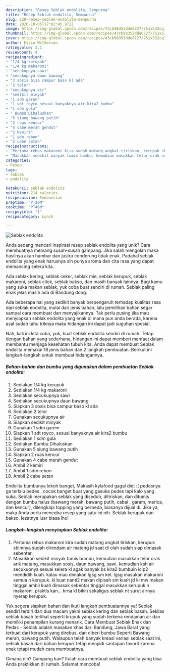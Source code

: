 ```yaml
---
description: "Resep Seblak endolita, Sempurna"
title: "Resep Seblak endolita, Sempurna"
slug: 229-resep-seblak-endolita-sempurna
date: 2020-10-05T17:02:45.972Z
image: https://img-global.cpcdn.com/recipes/43cb98353dde0727/751x532cq70/seblak-endolita-foto-resep-utama.jpg
thumbnail: https://img-global.cpcdn.com/recipes/43cb98353dde0727/751x532cq70/seblak-endolita-foto-resep-utama.jpg
cover: https://img-global.cpcdn.com/recipes/43cb98353dde0727/751x532cq70/seblak-endolita-foto-resep-utama.jpg
author: Essie Wilkerson
ratingvalue: 3.1
reviewcount: 9
recipeingredient:
- "1/4 kg kerupuk"
- "1/4 kg makaroni"
- "secukupnya sawi"
- "secukupnya daun bawang"
- "3 sosis bisa campur baso kl ada"
- "2 telor"
- "secukupnya air"
- "sedikit minyak"
- "1 sdm garem"
- "1 sdt royco sesuai banyaknya air kira2 bumbu"
- "1 sdm gula"
- " Bumbu Dihaluskan"
- "5 siung bawang putih"
- "2 ruas kencur"
- "4 cabe merah gendut"
- "2 kemiri"
- "1 sdm rebon"
- "2 cabe setan"
recipeinstructions:
- "Pertama rebus makaroni kira sudah matang angkat tiriskan, kerupuk sblmnya sudah direndam air mateng jd saat di olah sudah siap dimasak sebentar."
- "Masukkan sedikit minyak tumis bumbu, kemudian masukkan telor orak arik matang, masukkan sosis, daun bawang, sawi. kemudian ksh air secukupnya sesuai selera kl agak banyak bs kira2 bumbuin icip2 mendidih kuah. kalau mau dimakan lgsg sm kel. lgsg masukan makaroni semua n kerupuk. kl buat nanti2 makan dipisah sm kuah jd kl mw makan tinggal ambil kuah dimasak sebentar tinggal masukkan kerupuk n makaroni. praktis kan... krna kl bikin sekaligus seblak nt surut airnya nyerap kerupuk."
categories:
- Resep
tags:
- seblak
- endolita

katakunci: seblak endolita 
nutrition: 214 calories
recipecuisine: Indonesian
preptime: "PT20M"
cooktime: "PT46M"
recipeyield: "1"
recipecategory: Lunch

---
```



![Seblak endolita](https://img-global.cpcdn.com/recipes/43cb98353dde0727/751x532cq70/seblak-endolita-foto-resep-utama.jpg)

Anda sedang mencari inspirasi resep seblak endolita yang unik? Cara membuatnya memang susah-susah gampang. Jika salah mengolah maka hasilnya akan hambar dan justru cenderung tidak enak. Padahal seblak endolita yang enak harusnya sih punya aroma dan cita rasa yang dapat memancing selera kita.

Ada seblak kering, seblak ceker, seblak mie, seblak kerupuk, seblak makaroni, seblak cilok, seblak bakso, dan masih banyak lainnya. Bagi kamu yang suka makan seblak, yuk coba buat sendiri di rumah. Seblak paling enak jelas masih ada di Bandung dong.

Ada beberapa hal yang sedikit banyak berpengaruh terhadap kualitas rasa dari seblak endolita, mulai dari jenis bahan, lalu pemilihan bahan segar sampai cara membuat dan menyajikannya. Tak perlu pusing jika mau menyiapkan seblak endolita yang enak di mana pun anda berada, karena asal sudah tahu triknya maka hidangan ini dapat jadi suguhan spesial.


Nah, kali ini kita coba, yuk, buat seblak endolita sendiri di rumah. Tetap dengan bahan yang sederhana, hidangan ini dapat memberi manfaat dalam membantu menjaga kesehatan tubuh kita. Anda dapat membuat Seblak endolita memakai 18 jenis bahan dan 2 langkah pembuatan. Berikut ini langkah-langkah untuk membuat hidangannya.

<!--inarticleads1-->

##### Bahan-bahan dan bumbu yang digunakan dalam pembuatan Seblak endolita:

1. Sediakan 1/4 kg kerupuk
1. Sediakan 1/4 kg makaroni
1. Sediakan secukupnya sawi
1. Sediakan secukupnya daun bawang
1. Siapkan 3 sosis bisa campur baso kl ada
1. Sediakan 2 telor
1. Gunakan secukupnya air
1. Siapkan sedikit minyak
1. Gunakan 1 sdm garem
1. Siapkan 1 sdt royco, sesuai banyaknya air kira2 bumbu
1. Sediakan 1 sdm gula
1. Sediakan  Bumbu Dihaluskan
1. Gunakan 5 siung bawang putih
1. Siapkan 2 ruas kencur
1. Gunakan 4 cabe merah gendut
1. Ambil 2 kemiri
1. Ambil 1 sdm rebon
1. Ambil 2 cabe setan


Endolita bumbunya lekoh banget, Makasih kylafood gagal diet :( pedesnya ga terlalu pedes , cocok banget buat yang gasuka pedes tapi kalo yang suka. Seblak merupakan seblak yang diseduh, ditiriskan, dan ditumis dengan bumbu halus (bawang merah, bawang putih, cabai , garam, merica, dan kencur), dilengkapi topping yang berbeda, biasanya dijual di. Jika ya, maka Anda perlu mencoba resep yang satu ini nih. Seblak kerupuk dan bakso, lezatnya luar biasa lho! 

<!--inarticleads2-->

##### Langkah-langkah menyiapkan Seblak endolita:

1. Pertama rebus makaroni kira sudah matang angkat tiriskan, kerupuk sblmnya sudah direndam air mateng jd saat di olah sudah siap dimasak sebentar.
1. Masukkan sedikit minyak tumis bumbu, kemudian masukkan telor orak arik matang, masukkan sosis, daun bawang, sawi. kemudian ksh air secukupnya sesuai selera kl agak banyak bs kira2 bumbuin icip2 mendidih kuah. kalau mau dimakan lgsg sm kel. lgsg masukan makaroni semua n kerupuk. kl buat nanti2 makan dipisah sm kuah jd kl mw makan tinggal ambil kuah dimasak sebentar tinggal masukkan kerupuk n makaroni. praktis kan... krna kl bikin sekaligus seblak nt surut airnya nyerap kerupuk.


Yuk segera siapkan bahan dan ikuti langkah pembuatannya ya! Seblak sendiri terdiri dari dua macam yakni seblak kering dan seblak basah. Sekilas seblak basah terlihat seperti krupuk yang sudah terkena rendaman air dan memiliki penampilan kurang menarik. Cara Membuat Seblak Enak dan Pedas - Seblak adalah masakan khas dari Bandung, Jawa Barat yang terbuat dari kerupuk yang direbus, dan diberi bumbu Seperti Bawang merah, bawang putih. Walaupun telah banyak kreasi variasi seblak saat ini, seblak basah dari bahan kerupuk tetap menjadi santapan favorit karena enak tetapi mudah cara membuatnya. 

Gimana nih? Gampang kan? Itulah cara membuat seblak endolita yang bisa Anda praktikkan di rumah. Selamat mencoba!
